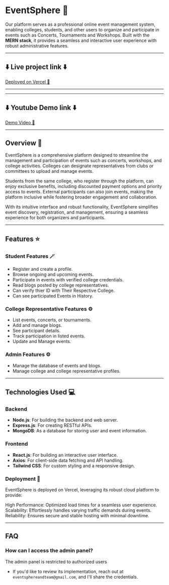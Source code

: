# EventSphere 🎉
Our platform serves as a professional online event management system, enabling colleges, students, and other users to organize and participate in events such as Concerts, Tournaments and  Workshops. Built with the **MERN stack**, it provides a seamless and interactive user experience with robust administrative features.

---

## ⬇️ Live project link ⬇️  
[Deployed on Vercel 🔗](https://event-sphere-g11.vercel.app/ )  

---

---

## ⬇️ Youtube Demo link ⬇️  
[Demo Video 🔗](https://youtu.be/5EN16JZaEkg)  

---

## Overview 📑  
EventSphere is a comprehensive platform designed to streamline the management and participation of events such as concerts, workshops, and college activities. Colleges can designate representatives from clubs or committees to upload and manage events.

Students from the same college, who register through the platform, can enjoy exclusive benefits, including discounted payment options and priority access to events. External participants can also join events, making the platform inclusive while fostering broader engagement and collaboration.

With its intuitive interface and robust functionality, EventSphere simplifies event discovery, registration, and management, ensuring a seamless experience for both organizers and participants.

---

## Features ⭐  

### Student Features 🪄  
- Register and create a profile.  
- Browse ongoing and upcoming events.  
- Participate in events with verified college credentials.  
- Read blogs posted by college representatives.  
- Can verify thier ID with Their Respective College.
- Can see participated Events in History.

### College Representative Features ⚙️  
- List events, concerts, or tournaments.  
- Add and manage blogs.  
- See participant details.  
- Track participation in listed events.  
- Update and Manage events.

### Admin Features ⚙️  
- Manage the database of events and blogs.  
- Manage college and college representative profiles.  

---

## Technologies Used 💻  

### Backend  
- **Node.js**: For building the backend and web server.  
- **Express.js**: For creating RESTful APIs.  
- **MongoDB**: As a database for storing user and event information.  

### Frontend  
- **React.js**: For building an interactive user interface.  
- **Axios**: For client-side data fetching and API handling.  
- **Tailwind CSS**: For custom styling and a responsive design.  

### Deployment 🚀  

EventSphere is deployed on Vercel, leveraging its robust cloud platform to provide:

High Performance: Optimized load times for a seamless user experience.
Scalability: Effortlessly handles varying traffic demands during events.
Reliability: Ensures secure and stable hosting with minimal downtime.

---

## FAQ  
### How can I access the admin panel?  
The admin panel is restricted to authorized users
-  If you'd like to review its implementation, reach out at `eventsphereandteam@gmail.com`, and I'll share the credentials.  
